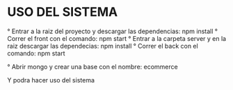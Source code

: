 # USO DEL SISTEMA

° Entrar a la raiz del proyecto y descargar las dependencias: npm install
° Correr el front con el comando: npm start
° Entrar a la carpeta server y en la raiz descargar las dependecias: npm install
° Correr el back con el comando: npm start

° Abrir mongo y crear una base con el nombre: ecommerce

Y podra hacer uso del sistema
